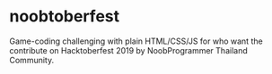 # noobtoberfest
Game-coding challenging with plain HTML/CSS/JS for who want the contribute on Hacktoberfest 2019 by NoobProgrammer Thailand Community.

